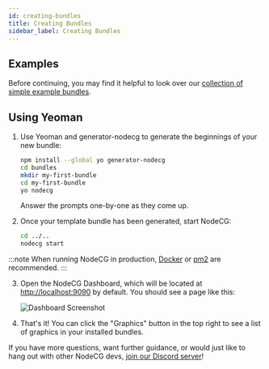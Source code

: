 ```yaml
---
id: creating-bundles
title: Creating Bundles
sidebar_label: Creating Bundles
---
```


## Examples

Before continuing, you may find it helpful to look over our [collection of simple example bundles](https://github.com/nodecg/nodecg-simple-examples).

## Using Yeoman

1. Use Yeoman and generator-nodecg to generate the beginnings of your new bundle:

   ```bash
   npm install --global yo generator-nodecg
   cd bundles
   mkdir my-first-bundle
   cd my-first-bundle
   yo nodecg
   ```

   Answer the prompts one-by-one as they come up.

2. Once your template bundle has been generated, start NodeCG:

   ```bash
   cd ../..
   nodecg start
   ```

  :::note
  When running NodeCG in production, [Docker](https://www.docker.com/) or [pm2](https://github.com/Unitech/pm2) are recommended.
  :::

3. Open the NodeCG Dashboard, which will be located at [http://localhost:9090](http://localhost:9090) by default. You should see a page like this:

   ![Dashboard Screenshot](/img/quickstart_dashboard.png)

4. That's it! You can click the "Graphics" button in the top right to see a list of graphics in your installed bundles.

If you have more questions, want further guidance, or would just like to hang out with other NodeCG devs, [join our Discord server](https://discord.com/invite/GJ4r8a8)!
